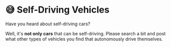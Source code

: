 # 😅 Self-Driving Vehicles

Have you heard about self-driving cars?&#x20;

Well, it's **not only cars** that can be self-driving. Please search a bit and post what other types of vehicles you find that autonomously drive themselves.
